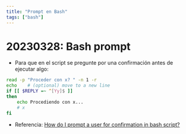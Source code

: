 ```yaml
---
title: "Prompt en Bash"
tags: ["bash"]
---
```


# 20230328: Bash prompt

<TagsLinks />

- Para que en el script se pregunte por una confirmación antes de ejecutar algo:

```sh
read -p "Proceder con x? " -n 1 -r
echo    # (optional) move to a new line
if [[ $REPLY =~ ^[Yy]$ ]]
then
    echo Procediendo con x...
    # x
fi
```

- Referencia: [How do I prompt a user for confirmation in bash script?](https://stackoverflow.com/a/1885534)